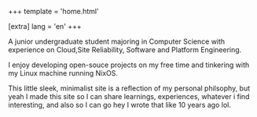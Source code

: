 +++
template = 'home.html'

[extra]
lang = 'en'
+++

A junior undergraduate student majoring in Computer Science with experience on Cloud,Site Reliability, Software and Platform Engineering.

I enjoy developing open-souce projects on my free time and tinkering with my Linux machine running NixOS.

This little sleek, minimalist site is a reflection of my personal philsophy, but yeah I made this site so I can share learnings, experiences, whatever i find interesting, and also so I can go hey I wrote that like 10 years ago lol.

<!--
I'm a Nix and Helix user, and I build things with  Nix, Go, Python and other languages my heart desired.

This is my personal website. I'll make blog posts about the things I create or discover here. Both for my own benefit, in case I forget it later and want to go back to it, and maybe helping someone in the future.
-->
